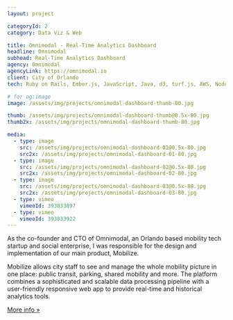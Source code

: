 ```yaml
---
layout: project

categoryId: 2
category: Data Viz & Web

title: Omnimodal - Real-Time Analytics Dashboard
headline: Omnimodal
subhead: Real-Time Analytics Dashboard
agency: Omnimodal
agencyLink: https://omnimodal.io
client: City of Orlando
tech: Ruby on Rails, Ember.js, JavaScript, Java, d3, turf.js, AWS, Node.js, Adobe XD

# for og:image
image: /assets/img/projects/omnimodal-dashboard-thumb-80.jpg

thumb: /assets/img/projects/omnimodal-dashboard-thumb@0.5x-80.jpg
thumb2x: /assets/img/projects/omnimodal-dashboard-thumb-80.jpg

media:
  - type: image
    src: /assets/img/projects/omnimodal-dashboard-01@0.5x-80.jpg
    src2x: /assets/img/projects/omnimodal-dashboard-01-80.jpg
  - type: image
    src: /assets/img/projects/omnimodal-dashboard-02@0.5x-80.jpg
    src2x: /assets/img/projects/omnimodal-dashboard-02-80.jpg
  - type: image
    src: /assets/img/projects/omnimodal-dashboard-03@0.5x-80.jpg
    src2x: /assets/img/projects/omnimodal-dashboard-03-80.jpg
  - type: vimeo
    vimeoId: 393833897
  - type: vimeo
    vimeoId: 393833922
---
```


As the co-founder and CTO of Omnimodal, an Orlando based mobility tech startup and social enterprise, I was responsible for the design and implementation of our main product, Mobilize.

Mobilize allows city staff to see and manage the whole mobility picture in one place: public transit, parking, shared mobility and more. The platform combines a sophisticated and scalable data processing pipeline with a user-friendly responsive web app to provide real-time and historical analytics tools.

[More info »](https://omnimodal.io/)
